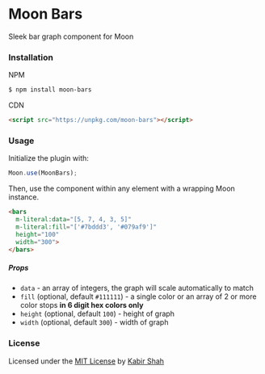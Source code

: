 # Moon Bars

Sleek bar graph component for Moon

### Installation

NPM

```sh
$ npm install moon-bars
```

CDN

```html
<script src="https://unpkg.com/moon-bars"></script>
```

### Usage

Initialize the plugin with:

```js
Moon.use(MoonBars);
```

Then, use the component within any element with a wrapping Moon instance.

```html
<bars
  m-literal:data="[5, 7, 4, 3, 5]"
  m-literal:fill="['#7bddd3', '#079af9']"
  height="100"
  width="300">
</bars>
```

##### Props

* `data` - an array of integers, the graph will scale automatically to match
* `fill` (optional, default `#111111`) - a single color or an array of 2 or more color stops **in 6 digit hex colors only**
* `height` (optional, default `100`) - height of graph
* `width` (optional, default `300`) - width of graph

### License

Licensed under the [MIT License](https://kingpixil.github.io/license) by [Kabir Shah](https://kabir.ml)
